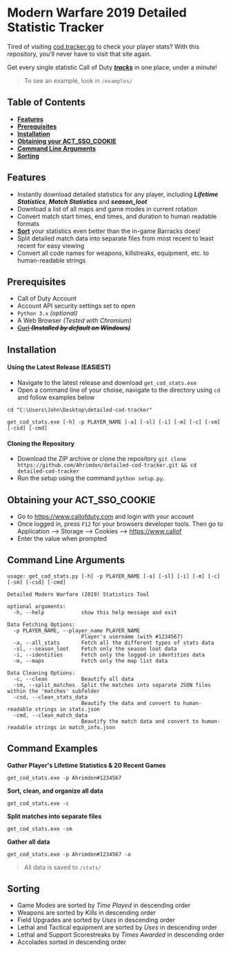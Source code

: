 # Modern Warfare 2019 Detailed Statistic Tracker

Tired of visiting [cod.tracker.gg](https://cod.tracker.gg/modern-warfare) to check your player stats? With this repository, you'll never have to visit that site again.

Get every single statistic Call of Duty <u>***tracks***</u> in one place, under a minute!

> To see an example, look in `/examples/`

## Table of Contents
  - [**Features**](#features)
  - [**Prerequisites**](#prerequisites)
  - [**Installation**](#installation)
  - [**Obtaining your ACT\_SSO\_COOKIE**](#obtaining-your-act_sso_cookie)
  - [**Command Line Arguments**](#command-line-arguments)
  - [**Sorting**](#sorting)

## Features
- Instantly download detailed statistics for any player, including ***Lifetime Statistics***, ***Match Statistics*** and ***season_loot***
- Download a list of all maps and game modes in current rotation
- Convert match start times, end times, and duration to human readable formats
- [**Sort**](#sorting) your statistics even better than the in-game Barracks does!
- Split detailed match data into separate files from most recent to least recent for easy viewing
- Convert all code names for weapons, killstreaks, equipment, etc. to human-readable strings

## Prerequisites
- Call of Duty Account
- Account API security settings set to open
- `Python 3.x` *(optional)*
- A Web Browser *(Tested with Chromium)*
- ~~[Curl](https://curl.se/download.html) ***(Installed by default on Windows)***~~

## Installation
#### Using the Latest Release **(EASIEST)**
- Navigate to the latest release and download `get_cod_stats.exe`
- Open a command line of your choise, navigate to the directory using `cd` and follow examples below
```
cd "C:\Users\John\Desktop\detailed-cod-tracker"

get_cod_stats.exe [-h] -p PLAYER_NAME [-a] [-sl] [-i] [-m] [-c] [-sm] [-csd] [-cmd]
```

#### Cloning the Repository
- Download the ZIP archive or clone the repository `git clone https://github.com/Ahrimdon/detailed-cod-tracker.git && cd detailed-cod-tracker`
- Run the setup using the command `python setup.py`.

## Obtaining your ACT_SSO_COOKIE
- Go to https://www.callofduty.com and login with your account
- Once logged in, press `F12` for your browsers developer tools. Then go to Application --> Storage --> Cookies --> https://www.callof
- Enter the value when prompted

## Command Line Arguments
```
usage: get_cod_stats.py [-h] -p PLAYER_NAME [-a] [-sl] [-i] [-m] [-c] [-sm] [-csd] [-cmd]

Detailed Modern Warfare (2019) Statistics Tool

optional arguments:
  -h, --help            show this help message and exit

Data Fetching Options:
  -p PLAYER_NAME, --player_name PLAYER_NAME
                        Player's username (with #1234567)
  -a, --all_stats       Fetch all the different types of stats data
  -sl, --season_loot    Fetch only the season loot data
  -i, --identities      Fetch only the logged-in identities data
  -m, --maps            Fetch only the map list data

Data Cleaning Options:
  -c, --clean           Beautify all data
  -sm, --split_matches  Split the matches into separate JSON files within the 'matches' subfolder
  -csd, --clean_stats_data
                        Beautify the data and convert to human-readable strings in stats.json
  -cmd, --clean_match_data
                        Beautify the match data and convert to human-readable strings in match_info.json
```

## Command Examples
**Gather Player's Lifetime Statistics & 20 Recent Games**
```
get_cod_stats.exe -p Ahrimdon#1234567
```

**Sort, clean, and organize all data**

```
get_cod_stats.exe -c
```

**Split matches into separate files**
```
get_cod_stats.exe -sm
```

**Gather all data**
```
get_cod_stats.exe -p Ahrimdon#1234567 -a
```

> All data is saved to `/stats/`

## Sorting
* Game Modes are sorted by *Time Played* in descending order
* Weapons are sorted by *Kills* in descending order
* Field Upgrades are sorted by *Uses* in descending order
* Lethal and Tactical equipment are sorted by *Uses* in descending order
* Lethal and Support Scorestreaks by *Times Awarded* in descending order
* Accolades sorted in descending order